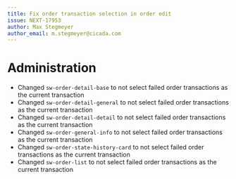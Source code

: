 ```yaml
---
title: Fix order transaction selection in order edit
issue: NEXT-17953
author: Max Stegmeyer
author_email: m.stegmeyer@cicada.com 
---
```

# Administration
* Changed `sw-order-detail-base` to not select failed order transactions as the current transaction
* Changed `sw-order-detail-general` to not select failed order transactions as the current transaction
* Changed `sw-order-detail-detail` to not select failed order transactions as the current transaction
* Changed `sw-order-general-info` to not select failed order transactions as the current transaction
* Changed `sw-order-state-history-card` to not select failed order transactions as the current transaction
* Changed `sw-order-list` to not select failed order transactions as the current transaction
